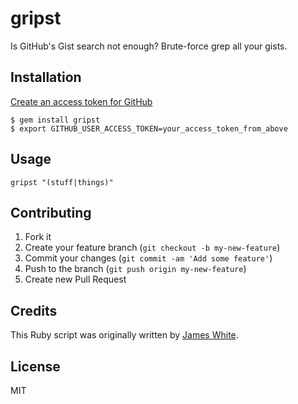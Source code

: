gripst
======
Is GitHub's Gist search not enough? Brute-force grep all your gists.

## Installation

[Create an access token for GitHub](https://help.github.com/articles/creating-an-access-token-for-command-line-use/)
```
$ gem install gripst
$ export GITHUB_USER_ACCESS_TOKEN=your_access_token_from_above
```

## Usage

```
gripst "(stuff|things)"
```

## Contributing

1. Fork it
2. Create your feature branch (`git checkout -b my-new-feature`)
3. Commit your changes (`git commit -am 'Add some feature'`)
4. Push to the branch (`git push origin my-new-feature`)
5. Create new Pull Request


## Credits

This Ruby script was originally written by [James White](https://github.com/jameswhite/).

## License

MIT
